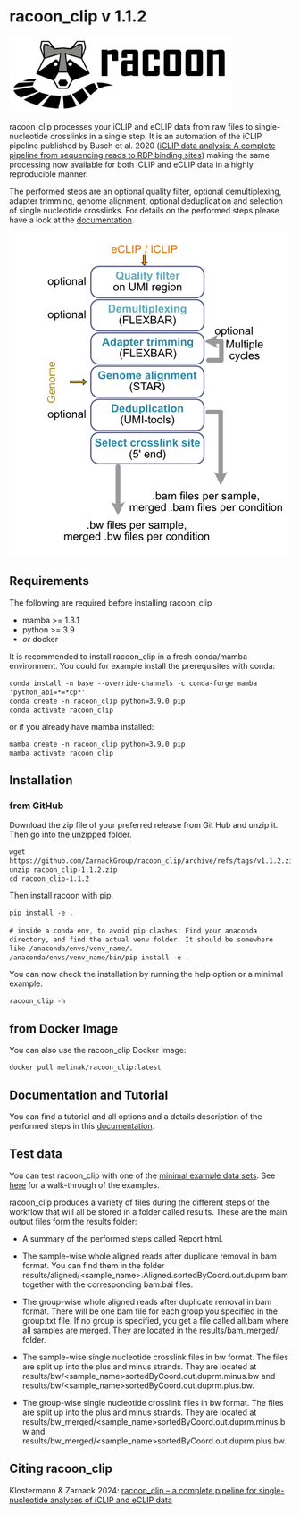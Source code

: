 # racoon_clip v 1.1.2

<img src="Racoon_Logo_Schrift.png" width="400">

racoon_clip processes your iCLIP and eCLIP data from raw files to single-nucleotide crosslinks in a single step. It is an automation of the iCLIP pipeline published by Busch et al. 2020 ([iCLIP data analysis: A complete pipeline from sequencing reads to RBP binding sites](https://doi.org/10.1016/j.ymeth.2019.11.008)) making the same processing now available for both iCLIP and eCLIP data in a highly reproducible manner. 

The performed steps are an optional quality filter, optional demultiplexing, adapter trimming, genome alignment, optional deduplication and selection of single nucleotide crosslinks. For details on the performed steps please have a look at the [documentation](https://racoon-clip.readthedocs.io/en/latest/).

![](Workflow.png)


## Requirements

The following are required before installing racoon_clip

+ mamba >= 1.3.1
+ python >= 3.9
+ *or* docker

It is recommended to install racoon_clip in a fresh conda/mamba environment. You could for example install the prerequisites with conda:

```
conda install -n base --override-channels -c conda-forge mamba 'python_abi=*=*cp*'
conda create -n racoon_clip python=3.9.0 pip
conda activate racoon_clip
```

or if you already have mamba installed:

```
mamba create -n racoon_clip python=3.9.0 pip
mamba activate racoon_clip
``` 

## Installation

### from GitHub

Download the zip file of your preferred release from Git Hub and unzip it. Then go into the unzipped folder.

```
wget https://github.com/ZarnackGroup/racoon_clip/archive/refs/tags/v1.1.2.zip
unzip racoon_clip-1.1.2.zip
cd racoon_clip-1.1.2
```

Then install racoon with pip.
```
pip install -e .

# inside a conda env, to avoid pip clashes: Find your anaconda directory, and find the actual venv folder. It should be somewhere like /anaconda/envs/venv_name/.
/anaconda/envs/venv_name/bin/pip install -e .

```

You can now check the installation by running the help option or a minimal example.

```
racoon_clip -h
```

## from Docker Image

You can also use the racoon_clip Docker Image:

```
docker pull melinak/racoon_clip:latest
```



## Documentation and Tutorial

You can find a tutorial and all options and a details description of the performed steps in this [documentation](https://racoon-clip.readthedocs.io/en/latest/).


## Test data

You can test racoon_clip with one of the [minimal example data sets](https://github.com/ZarnackGroup/racoon_clip/tree/main/minimal_examples). See [here](https://racoon-clip.readthedocs.io/en/latest/examples.html#) for a walk-through of the examples.

racoon_clip produces a variety of files during the different steps of the workflow that will all be stored in a folder called results. These are the main output files form the results folder:

- A summary of the performed steps called Report.html.

- The sample-wise whole aligned reads after duplicate removal in bam format. You can find them in the folder results/aligned/<sample_name>.Aligned.sortedByCoord.out.duprm.bam together with the corresponding bam.bai files.

- The group-wise whole aligned reads after duplicate removal in bam format. There will be one bam file for each group you specified in the group.txt file. If no group is specified, you get a file called all.bam where all samples are merged. They are located in the results/bam_merged/ folder.

- The sample-wise single nucleotide crosslink files in bw format. The files are split up into the plus and minus strands. They are located at results/bw/<sample_name>sortedByCoord.out.duprm.minus.bw and results/bw/<sample_name>sortedByCoord.out.duprm.plus.bw.

- The group-wise single nucleotide crosslink files in bw format. The files are split up into the plus and minus strands. They are located at results/bw_merged/<sample_name>sortedByCoord.out.duprm.minus.bw and results/bw_merged/<sample_name>sortedByCoord.out.duprm.plus.bw.



## Citing racoon_clip


Klostermann & Zarnack 2024: [racoon_clip – a complete pipeline for single-nucleotide analyses of iCLIP and eCLIP data](https://doi.org/10.1101/2024.02.27.582237) 
